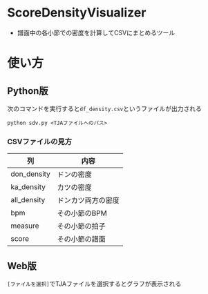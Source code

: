 # ScoreDensityVisualizer
- 譜面中の各小節での密度を計算してCSVにまとめるツール

# 使い方
## Python版
次のコマンドを実行すると`df_density.csv`というファイルが出力される
```
python sdv.py <TJAファイルへのパス>
```

### CSVファイルの見方
| 列 | 内容 |
| -- | -- |
| don_density | ドンの密度 |
| ka_density | カツの密度 |
| all_density | ドンカツ両方の密度 |
| bpm | その小節のBPM |
| measure | その小節の拍子 |
| score | その小節の譜面 |

## Web版
`[ファイルを選択]`でTJAファイルを選択するとグラフが表示される
